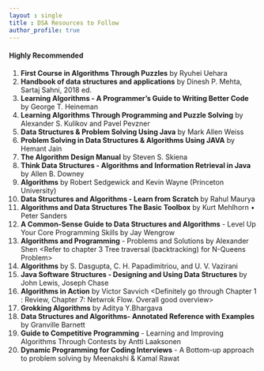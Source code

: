 ```yaml
---
layout : single
title : DSA Resources to Follow
author_profile: true
---
```


#### Highly Recommended

1. **First Course in Algorithms Through Puzzles** by Ryuhei Uehara
2. **Handbook of data structures and applications** by Dinesh P. Mehta, Sartaj Sahni, 2018 ed.
3. **Learning Algorithms - A Programmer’s Guide to Writing Better Code** by George T. Heineman  
4. **Learning Algorithms Through Programming and Puzzle Solving** by Alexander S. Kulikov and Pavel Pevzner  
5. **Data Structures & Problem Solving Using Java** by Mark Allen Weiss
6. **Problem Solving in Data Structures & Algorithms Using JAVA** by Hemant Jain  
7. **The Algorithm Design Manual** by Steven S. Skiena
8. **Think Data Structures - Algorithms and Information Retrieval in Java** by Allen B. Downey
9. **Algorithms** by Robert Sedgewick and Kevin Wayne (Princeton University)
10. **Data Structures and Algorithms - Learn from Scratch** by Rahul Maurya  
11. **Algorithms and Data Structures The Basic Toolbox** by Kurt Mehlhorn • Peter Sanders  
12. **A Common-Sense Guide to Data Structures and Algorithms** - Level Up Your Core Programming Skills by Jay Wengrow  
13. **Algorithms and Programming** - Problems and Solutions by Alexander Shen <Refer to chapter 3 Tree traversal (backtracking) for N-Queens Problem> 
14. **Algorithms** by S. Dasgupta, C. H. Papadimitriou, and U. V. Vazirani  
15. **Java Software Structures - Designing and Using Data Structures** by John Lewis, Joseph Chase  
16. **Algorithms in Action** by Victor Savvich <Definitely go through Chapter 1 : Review, Chapter 7: Netwrok Flow. Overall good overview>  
17. **Grokking Algorithms** by Aditya Y.Bhargava <Highky recommended for quick revision and going back to basics>  
18. **Data Structures and Algorithms- Annotated Reference with Examples** by Granville Barnett  
19. **Guide to Competitive Programming** - Learning and Improving Algorithms Through Contests by Antti Laaksonen
20. **Dynamic Programming for Coding Interviews** - A Bottom-up approach to problem solving by Meenakshi & Kamal Rawat
